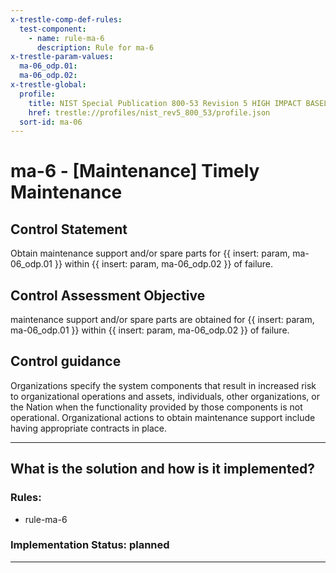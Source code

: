 ```yaml
---
x-trestle-comp-def-rules:
  test-component:
    - name: rule-ma-6
      description: Rule for ma-6
x-trestle-param-values:
  ma-06_odp.01:
  ma-06_odp.02:
x-trestle-global:
  profile:
    title: NIST Special Publication 800-53 Revision 5 HIGH IMPACT BASELINE
    href: trestle://profiles/nist_rev5_800_53/profile.json
  sort-id: ma-06
---
```


# ma-6 - \[Maintenance\] Timely Maintenance

## Control Statement

Obtain maintenance support and/or spare parts for {{ insert: param, ma-06_odp.01 }} within {{ insert: param, ma-06_odp.02 }} of failure.

## Control Assessment Objective

maintenance support and/or spare parts are obtained for {{ insert: param, ma-06_odp.01 }} within {{ insert: param, ma-06_odp.02 }} of failure.

## Control guidance

Organizations specify the system components that result in increased risk to organizational operations and assets, individuals, other organizations, or the Nation when the functionality provided by those components is not operational. Organizational actions to obtain maintenance support include having appropriate contracts in place.

______________________________________________________________________

## What is the solution and how is it implemented?

<!-- For implementation status enter one of: implemented, partial, planned, alternative, not-applicable -->

<!-- Note that the list of rules under ### Rules: is read-only and changes will not be captured after assembly to JSON -->

<!-- Add control implementation description here for control: ma-6 -->

### Rules:

  - rule-ma-6

### Implementation Status: planned

______________________________________________________________________
